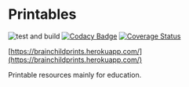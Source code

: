 # Printables

![test and build](https://github.com/brainchild-projects/printables/actions/workflows/test.yml/badge.svg) [![Codacy Badge](https://app.codacy.com/project/badge/Grade/476755fc04904364a02dad0c9da69e63)](https://www.codacy.com/gh/brainchild-projects/printables/dashboard?utm_source=github.com&amp;utm_medium=referral&amp;utm_content=brainchild-projects/printables&amp;utm_campaign=Badge_Grade) [![Coverage Status](https://coveralls.io/repos/github/brainchild-projects/printables/badge.svg?branch=main)](https://coveralls.io/github/brainchild-projects/printables?branch=main)


[https://brainchildprints.herokuapp.com/](https://brainchildprints.herokuapp.com/)

Printable resources mainly for education.
